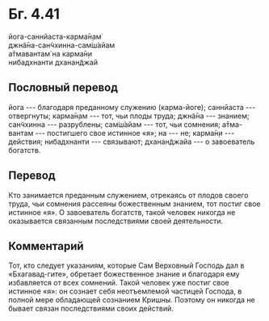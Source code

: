 # Бг. 4.41
йога-саннйаста-карма̄н̣ам̇<br/>
джн̃а̄на-сан̃чхинна-сам̇ш́айам<br/>
а̄тмавантам̇ на карма̄н̣и<br/>
нибадхнанти дханан̃джай
## Пословный перевод

йога --- благодаря преданному служению (карма-йоге); саннйаста ---
отвергнуты; карма̄н̣ам --- тот, чьи плоды труда; джн̃а̄на --- знанием;
сан̃чхинна --- разрублены; сам̇ш́айам --- тот, чьи сомнения; а̄тма-вантам
--- постигшего свое истинное «я»; на --- не; карма̄н̣и --- действия;
нибадхнанти --- связывают; дханан̃джайа --- о завоеватель богатств.

## Перевод

Кто занимается преданным служением, отрекаясь от плодов своего труда,
чьи сомнения рассеяны божественным знанием, тот постиг свое истинное
«я». О завоеватель богатств, такой человек никогда не оказывается
связанным последствиями своей деятельности.

## Комментарий

Тот, кто следует указаниям, которые Сам Верховный Господь дал в
«Бхагавад-гите», обретает божественное знание и благодаря ему
избавляется от всех сомнений. Такой человек уже постиг свое истинное
«я»: он сознает себя неотъемлемой частицей Господа, в полной мере
обладающей сознанием Кришны. Поэтому он никогда не бывает связан
последствиями своих действий.
